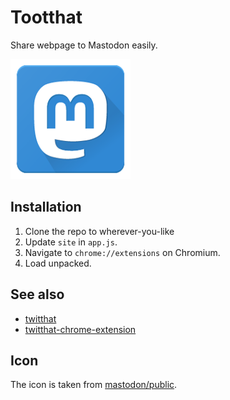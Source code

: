 # Tootthat

Share webpage to Mastodon easily.

![](/icon.png)

## Installation

1. Clone the repo to wherever-you-like
2. Update `site` in `app.js`.
3. Navigate to `chrome://extensions` on Chromium.
4. Load unpacked.

## See also

- [twitthat](https://twitthat.com/)
- [twitthat-chrome-extension](https://github.com/xatier/twitthat-chrome-extension)

## Icon

The icon is taken from [mastodon/public](https://github.com/mastodon/mastodon/blob/main/public/android-chrome-192x192.png).
